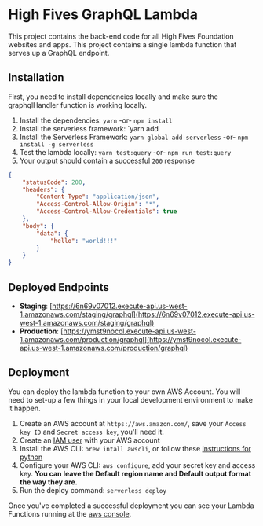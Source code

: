 High Fives GraphQL Lambda
================
This project contains the back-end code for all High Fives Foundation websites and apps. This project contains a single lambda function that serves up a GraphQL endpoint.

Installation
------------
First, you need to install dependencies locally and make sure the graphqlHandler function is working locally.

1. Install the dependencies: `yarn` -or- `npm install`
2. Install the serverless framework: `yarn add 
3. Install the Serverless Framework: `yarn global add serverless` -or- `npm install -g serverless`
4. Test the lambda locally: `yarn test:query` -or- `npm run test:query`
5. Your output should contain a successful `200` response

```json
{
    "statusCode": 200,
    "headers": {
        "Content-Type": "application/json",
        "Access-Control-Allow-Origin": "*",
        "Access-Control-Allow-Credentials": true
    },
    "body": {
        "data": {
            "hello": "world!!!"
        }
    }
}
```

Deployed Endpoints
-----------
* __Staging__: [https://6n69v07012.execute-api.us-west-1.amazonaws.com/staging/graphql](https://6n69v07012.execute-api.us-west-1.amazonaws.com/staging/graphql)
* __Production__: [https://ymst9nocol.execute-api.us-west-1.amazonaws.com/production/graphql](https://ymst9nocol.execute-api.us-west-1.amazonaws.com/production/graphql)

Deployment
----------
You can deploy the lambda function to your own AWS Account. You will need to set-up a few things in your local development environment to make it happen.

1. Create an AWS account at `https://aws.amazon.com/`, save your `Access key ID` and `Secret access key`, you'll need it.
2. Create an [IAM user](https://serverless-stack.com/chapters/create-an-iam-user.html) with your AWS account
2. Install the AWS CLI: `brew intall awscli`, or follow these [instructions for python](https://serverless-stack.com/chapters/configure-the-aws-cli.html)
3. Configure your AWS CLI: `aws configure`, add your secret key and access key. **You can leave the Default region name and Default output format the way they are.**
5. Run the deploy command: `serverless deploy`

Once you've completed a successful deployment you can see your Lambda Functions running at the [aws console](https://us-west-1.console.aws.amazon.com/lambda/home?region=us-west-1#/functions).

